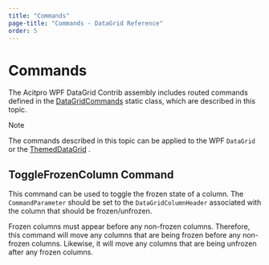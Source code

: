 ```yaml
---
title: "Commands"
page-title: "Commands - DataGrid Reference"
order: 5
---
```

# Commands

The Acitpro WPF DataGrid Contrib assembly includes routed commands defined in the [DataGridCommands](xref:@ActiproUIRoot.Controls.DataGrid.DataGridCommands) static class, which are described in this topic.

> [!NOTE]
> The commands described in this topic can be applied to the WPF `DataGrid` or the [ThemedDataGrid](xref:@ActiproUIRoot.Controls.DataGrid.ThemedDataGrid) .

## ToggleFrozenColumn Command

This command can be used to toggle the frozen state of a column. The `CommandParameter` should be set to the `DataGridColumnHeader` associated with the column that should be frozen/unfrozen.

Frozen columns must appear before any non-frozen columns. Therefore, this command will move any columns that are being frozen before any non-frozen columns. Likewise, it will move any columns that are being unfrozen after any frozen columns.
